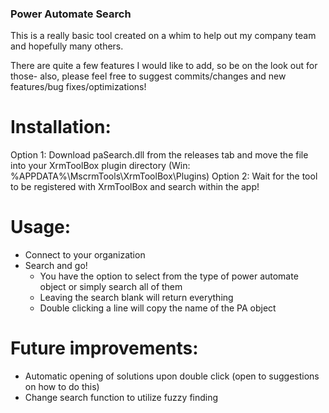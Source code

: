 ### Power Automate Search

This is a really basic tool created on a whim to help out my company team and hopefully many others.

There are quite a few features I would like to add, so be on the look out for those- also, please feel free to suggest commits/changes and new features/bug fixes/optimizations!



# Installation:
Option 1:
Download paSearch.dll from the releases tab and move the file into your XrmToolBox plugin directory (Win: %APPDATA%\MscrmTools\XrmToolBox\Plugins)
Option 2:
Wait for the tool to be registered with XrmToolBox and search within the app!

# Usage:
- Connect to your organization
- Search and go!
  - You have the option to select from the type of power automate object or simply search all of them
  - Leaving the search blank will return everything
  - Double clicking a line will copy the name of the PA object
 
# Future improvements:
- Automatic opening of solutions upon double click (open to suggestions on how to do this)
- Change search function to utilize fuzzy finding
